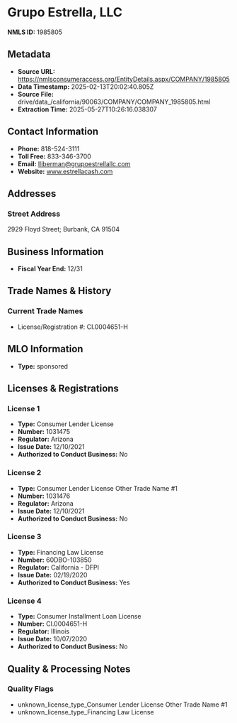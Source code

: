 # Grupo Estrella, LLC

**NMLS ID:** 1985805

## Metadata
- **Source URL:** https://nmlsconsumeraccess.org/EntityDetails.aspx/COMPANY/1985805
- **Data Timestamp:** 2025-02-13T20:02:40.805Z
- **Source File:** drive/data_/california/90063/COMPANY/COMPANY_1985805.html
- **Extraction Time:** 2025-05-27T10:26:16.038307

## Contact Information
- **Phone:** 818-524-3111
- **Toll Free:** 833-346-3700
- **Email:** lliberman@grupoestrellallc.com
- **Website:** www.estrellacash.com

## Addresses
### Street Address
2929 Floyd Street; Burbank, CA 91504

## Business Information
- **Fiscal Year End:** 12/31

## Trade Names & History
### Current Trade Names
- License/Registration #: CI.0004651-H

## MLO Information
- **Type:** sponsored

## Licenses & Registrations

### License 1
- **Type:** Consumer Lender License
- **Number:** 1031475
- **Regulator:** Arizona
- **Issue Date:** 12/10/2021
- **Authorized to Conduct Business:** No

### License 2
- **Type:** Consumer Lender License Other Trade Name #1
- **Number:** 1031476
- **Regulator:** Arizona
- **Issue Date:** 12/10/2021
- **Authorized to Conduct Business:** No

### License 3
- **Type:** Financing Law License
- **Number:** 60DBO-103850
- **Regulator:** California - DFPI
- **Issue Date:** 02/19/2020
- **Authorized to Conduct Business:** Yes

### License 4
- **Type:** Consumer Installment Loan License
- **Number:** CI.0004651-H
- **Regulator:** Illinois
- **Issue Date:** 10/07/2020
- **Authorized to Conduct Business:** No

## Quality & Processing Notes
### Quality Flags
- unknown_license_type_Consumer Lender License Other Trade Name #1
- unknown_license_type_Financing Law License
